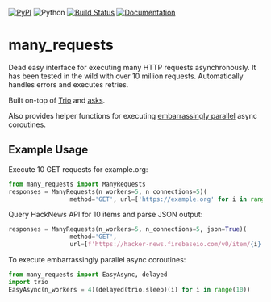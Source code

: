 [![PyPI](https://img.shields.io/pypi/v/dataclassframe)](https://pypi.org/project/many_requests/)
![Python](https://img.shields.io/badge/python-3.6%20%7C%203.7%20%7C%203.8%20%7C%203.9-blue)
[![Build Status](https://travis-ci.com/joshlk/many_requests.svg?branch=main)](https://travis-ci.com/joshlk/many_requests)
[![Documentation](https://readthedocs.org/projects/pip/badge/?version=latest&style=flat)](https://joshlk.github.io/many_requests)

# many_requests

Dead easy interface for executing many HTTP requests asynchronously.
It has been tested in the wild with over 10 million requests.
Automatically handles errors and executes retries.

Built on-top of [Trio](https://github.com/python-trio/trio) and [asks](https://github.com/theelous3/asks).

Also provides helper functions for executing [embarrassingly parallel](https://en.wikipedia.org/wiki/Embarrassingly_parallel) async coroutines.

## Example Usage

Execute 10 GET requests for example.org:

```python
from many_requests import ManyRequests
responses = ManyRequests(n_workers=5, n_connections=5)(
                 method='GET', url=['https://example.org' for i in range(10)])
```

Query HackNews API for 10 items and parse JSON output:

```python
responses = ManyRequests(n_workers=5, n_connections=5, json=True)(
                 method='GET',
                 url=[f'https://hacker-news.firebaseio.com/v0/item/{i}.json?print=pretty' for i in range(10)])
```

To execute embarrassingly parallel async coroutines:

```python
from many_requests import EasyAsync, delayed
import trio
EasyAsync(n_workers = 4)(delayed(trio.sleep)(i) for i in range(10))
```